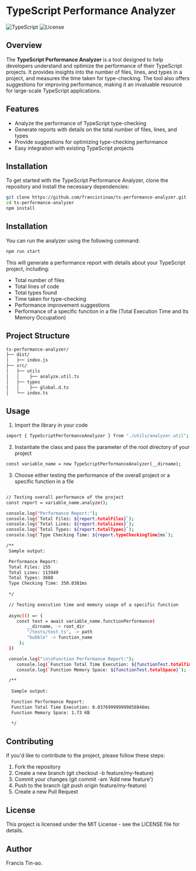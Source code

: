 # TypeScript Performance Analyzer

![TypeScript](https://img.shields.io/badge/TypeScript-4.0+-blue.svg)
![License](https://img.shields.io/badge/license-MIT-green.svg)

## Overview

The **TypeScript Performance Analyzer** is a tool designed to help developers understand and optimize the performance of their TypeScript projects. It provides insights into the number of files, lines, and types in a project, and measures the time taken for type-checking. The tool also offers suggestions for improving performance, making it an invaluable resource for large-scale TypeScript applications.

## Features

- Analyze the performance of TypeScript type-checking
- Generate reports with details on the total number of files, lines, and types
- Provide suggestions for optimizing type-checking performance
- Easy integration with existing TypeScript projects

## Installation

To get started with the TypeScript Performance Analyzer, clone the repository and install the necessary dependencies:

```bash
git clone https://github.com/francistinao/ts-performance-analyzer.git
cd ts-performance-analyzer
npm install
```
## Installation

You can run the analyzer using the following command:

```bash
npm run start
```

This will generate a performance report with details about your TypeScript project, including:

- Total number of files
- Total lines of code
- Total types found
- Time taken for type-checking
- Performance improvement suggestions
- Performance of a specific function in a file (Total Execution Time and Its Memory Occupation)

## Project Structure

```bash
ts-performance-analyzer/
├── dist/
│   ├── index.js 
├── src/
│   ├── utils  
│   │    ├── analyze.util.ts    
│   ├── types
│   │    ├── global.d.ts           
│   └── index.ts            
```

## Usage

1. Import the library in your code

```bash
import { TypeScriptPerformanceAnalyzer } from "./utils/analyzer.util";
```

2. Instantiate the class and pass the parameter of the root directory of your project

```bash
const variable_name = new TypeScriptPerformanceAnalyzer(__dirname);
```

3. Choose either testing the performance of the overall project or a specific function in a file

```bash

// Testing overall performance of the project
const report = variable_name.analyze();

console.log("Performance Report:");
console.log(`Total Files: ${report.totalFiles}`);
console.log(`Total Lines: ${report.totalLines}`);
console.log(`Total Types: ${report.totalTypes}`);
console.log(`Type Checking Time: ${report.typeCheckingTime}ms`);

/**
 Sample output:

 Performance Report:
 Total Files: 155
 Total Lines: 113949
 Total Types: 3688
 Type Checking Time: 350.0381ms
 
 */

 // Testing execution time and memory usage of a specific function
 
 async(() => {
  	const test = await variable_name.functionPerformance(
		__dirname, -> root_dir
		"/tests/test.ts", -> path
		"bubble" -> function_name
	 );
 })

 console.log("\n\nFunction Performance Report:");
	console.log(`Function Total Time Execution: ${functionTest.totalTime}ms`);
	console.log(`Function Memory Space: ${functionTest.totalSpace}`);

 /**
 
  Sample output:

  Function Performance Report:
  Function Total Time Execution: 0.037699999999858846ms
  Function Memory Space: 1.73 KB

  */

```

## Contributing 

If you'd like to contribute to the project, please follow these steps:

1. Fork the repository
2. Create a new branch (git checkout -b feature/my-feature)
3. Commit your changes (git commit -am 'Add new feature')
4. Push to the branch (git push origin feature/my-feature)
5. Create a new Pull Request

## License

This project is licensed under the MIT License - see the LICENSE file for details.

## Author
Francis Tin-ao.


